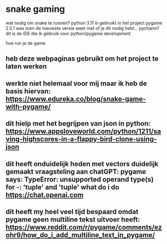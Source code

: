 # snake gaming
wat nodig om snake te runnen?
python 3.11 is gebruikt in het project
pygame 2.5.1 was toen de nieuwste versie
weet niet of je dit nodig hebt...
pycharm? dit is de IDE die ik gebruik voor python/pygame development

hoe run je de game

heb deze webpaginas gebruikt om het project te laten werken
----
werkte niet helemaal voor mij maar ik heb de basis hiervan:
https://www.edureka.co/blog/snake-game-with-pygame/
----
dit hielp met het begrijpen van json in python:
https://www.appsloveworld.com/python/1211/saving-highscores-in-a-flappy-bird-clone-using-json
----
dit heeft onduidelijk heden met vectors duidelijk gemaakt
vraagsteling aan chatGPT:
pygame says: TypeError: unsupported operand type(s) for -: 'tuple' and 'tuple'
what do i do
https://chat.openai.com
----
dit heeft my heel veel tijd bespaard omdat pygame geen multiline tekst uitvoer heeft:
https://www.reddit.com/r/pygame/comments/ezohr9/how_do_i_add_multiline_text_in_pygame/
----
 
